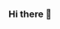 ### Hi there 👋

<!--
**Amiinoz/Amiinoz** is a ✨ _special_ ✨ repository because its `README.md` (this file) appears on your GitHub profile.

Here are some ideas to get you started:

  🔭 I’m currently working on freelance projects
  🌱 I’m currently learning WebGL 
  👯 I’m looking to collaborate on SAS projects 
- 🤔 I’m looking for help with ...
  💬 Ask me anything (within reason)
  📫 How to reach me: moamiin02@gmail.com
- 😄 Pronouns: ...
- ⚡ Fun fact: 
-->
